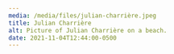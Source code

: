 ```yaml
---
media: /media/files/julian-charrière.jpeg
title: Julian Charrière
alt: Picture of Julian Charrière on a beach.
date: 2021-11-04T12:44:00-0500
---
```

